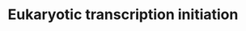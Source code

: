 ---
annotations:
- type: Pathway Ontology
  value: transcription pathway
authors:
- Nsalomonis
- MaintBot
- Thomas
- Christine Chichester
- Eweitz
description: 'In eukaryotes, RNA polymerase, and therefore the initiation of transcription,
  requires the presence of a core promoter sequence in the DNA. RNA polymerase is
  able to bind to core promoters in the presence of various specific transcription
  factors. The most common type of core promoter in eukaryotes is a short DNA sequence
  known as a TATA box. The TATA box, as a core promoter, is the binding site for a
  transcription factor known as TATA binding protein (TBP), which is itself a subunit
  of another transcription factor, called Transcription Factor II D (TFIID). After
  TFIID binds to the TATA box via the TBP, five more transcription factors and RNA
  polymerase combine around the TATA box in a series of stages to form a preinitiation
  complex. One transcription factor, DNA helicase, has helicase activity and so is
  involved in the separating of opposing strands of double-stranded DNA to provide
  access to a single-stranded DNA template. However, only a low, or basal, rate of
  transcription is driven by the preinitiation complex alone. Other proteins known
  as activators and repressors, along with any associated coactivators or corepressors,
  are responsible for modulating transcription rate.  Source: [[wikipedia:Transcription_(genetics)|Wikipedia]]'
last-edited: 2021-05-20
organisms:
- Saccharomyces cerevisiae
redirect_from:
- /index.php/Pathway:WP425
- /instance/WP425
schema-jsonld:
- '@context': https://schema.org/
  '@id': https://wikipathways.github.io/pathways/WP425.html
  '@type': Dataset
  creator:
    '@type': Organization
    name: WikiPathways
  description: 'In eukaryotes, RNA polymerase, and therefore the initiation of transcription,
    requires the presence of a core promoter sequence in the DNA. RNA polymerase is
    able to bind to core promoters in the presence of various specific transcription
    factors. The most common type of core promoter in eukaryotes is a short DNA sequence
    known as a TATA box. The TATA box, as a core promoter, is the binding site for
    a transcription factor known as TATA binding protein (TBP), which is itself a
    subunit of another transcription factor, called Transcription Factor II D (TFIID).
    After TFIID binds to the TATA box via the TBP, five more transcription factors
    and RNA polymerase combine around the TATA box in a series of stages to form a
    preinitiation complex. One transcription factor, DNA helicase, has helicase activity
    and so is involved in the separating of opposing strands of double-stranded DNA
    to provide access to a single-stranded DNA template. However, only a low, or basal,
    rate of transcription is driven by the preinitiation complex alone. Other proteins
    known as activators and repressors, along with any associated coactivators or
    corepressors, are responsible for modulating transcription rate.  Source: [[wikipedia:Transcription_(genetics)|Wikipedia]]'
  keywords:
  - Polr1e
  - TAF12
  - RPB3
  - SUA7
  - SPT15
  - RPC19
  - ILK
  - TAF5
  - RPB7
  - TAF6
  - TOA2
  - RPB8
  - GTF2E2
  - RPB2
  - RPA135
  - TAF13
  - POLR3E
  - TFB3
  - RAD3
  - RPC25
  - KIN28
  - CCL1
  - GTF2E1
  - RET1
  - RPO26
  - RPO21
  - GTF2H1
  - TAF9
  - GTF2H2
  - RPA190
  - POLR2I
  - TFB4
  - RPC11
  - POLR3D
  - TAF7
  - RPB5
  - TFG2
  - POLR2K
  - TFB2
  - SSL2
  - RPB11
  license: CC0
  name: Eukaryotic transcription initiation
seo: CreativeWork
title: Eukaryotic transcription initiation
wpid: WP425
---